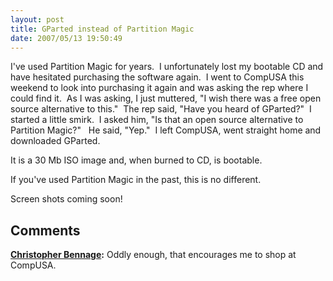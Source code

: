 ```yaml
---
layout: post
title: GParted instead of Partition Magic
date: 2007/05/13 19:50:49
---
```



I've used Partition Magic for years.  I unfortunately lost my bootable CD and have hesitated purchasing the software again.  I went to CompUSA this weekend to look into purchasing it again and was asking the rep where I could find it.  As I was asking, I just muttered, "I wish there was a free open source alternative to this."  The rep said, "Have you heard of GParted?"  I started a little smirk.  I asked him, "Is that an open source alternative to Partition Magic?"   He said, "Yep."  I left CompUSA, went straight home and downloaded GParted.

It is a 30 Mb ISO image and, when burned to CD, is bootable.

If you've used Partition Magic in the past, this is no different.

Screen shots coming soon!

## Comments

**[Christopher Bennage](#41 "2007-05-16 13:00:33"):** Oddly enough, that encourages me to shop at CompUSA.

